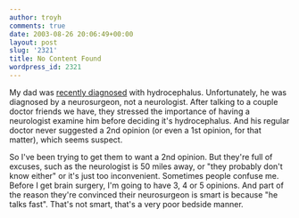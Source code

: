 ```yaml
---
author: troyh
comments: true
date: 2003-08-26 20:06:49+00:00
layout: post
slug: '2321'
title: No Content Found
wordpress_id: 2321
---
```


My dad was [recently diagnosed](http://www.troyandgay.com/archives/2003/08/001644.php) with hydrocephalus. Unfortunately, he was diagnosed by a neurosurgeon, not a neurologist. After talking to a couple doctor friends we have, they stressed the importance of having a neurologist examine him before deciding it's hydrocephalus. And his regular doctor never suggested a 2nd opinion (or even a 1st opinion, for that matter), which seems suspect.

So I've been trying to get them to want a 2nd opinion. But they're full of excuses, such as the neurologist is 50 miles away, or "they probably don't know either" or it's just too inconvenient. Sometimes people confuse me. Before I get brain surgery, I'm going to have 3, 4 or 5 opinions. And part of the reason they're convinced their neurosurgeon is smart is because "he talks fast". That's not smart, that's a very poor bedside manner.
